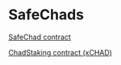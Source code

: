 # SafeChads

[SafeChad contract](https://bscscan.com/address/0xd5c695000121c915abe714911d7bd35c786f6767#code)

[ChadStaking contract (xCHAD)](https://bscscan.com/address/0x4660a7d21f24d4ff02a3a824197699d4e77d9531#code)